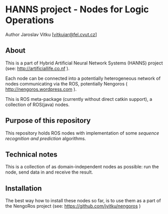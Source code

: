 HANNS project - Nodes for Logic Operations
================================================

Author Jaroslav Vitku [vitkujar@fel.cvut.cz]


About
------

This is a part of Hybrid Artificial Neural Network Systems (HANNS) project (see: http://artificiallife.co.nf ). 

Each node can be connected into a potentially heterogeneous network of nodes communicating via the ROS, potentially Nengoros ( http://nengoros.wordpress.com ). 

This is ROS meta-package (currently without direct catkin support), a collection of ROS(java) nodes.

 
Purpose of this repository
-----------------------

This repository holds ROS nodes with implementation of some *sequence recognition and prediction* algorithms.


Technical notes
---------------

This is a collection of as domain-independent nodes as possible: run the node, send data in and receive the result. 


Installation
------------------

The best way how to install these nodes so far, is to use them as a part of the NengoRos project (see: https://github.com/jvitku/nengoros )
